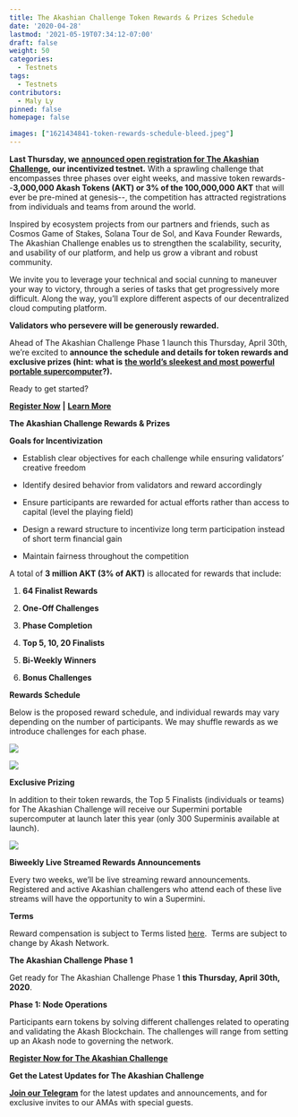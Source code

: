 ```yaml
---
title: The Akashian Challenge Token Rewards & Prizes Schedule
date: '2020-04-28'
lastmod: '2021-05-19T07:34:12-07:00'
draft: false
weight: 50
categories:
  - Testnets
tags:
  - Testnets
contributors:
  - Maly Ly
pinned: false
homepage: false

images: ["1621434841-token-rewards-schedule-bleed.jpeg"]
---
```

**Last Thursday, we** [**announced open registration for The Akashian Challenge**](https://akash.network/blog/announcing-the-akashian-challenge-incentivized-testnet/)**, our incentivized testnet.** With a sprawling challenge that encompasses three phases over eight weeks, and massive token rewards--**3,000,000 Akash Tokens (AKT) or 3% of the 100,000,000 AKT** that will ever be pre-mined at genesis--, the competition has attracted registrations from individuals and teams from around the world.  
  
Inspired by ecosystem projects from our partners and friends, such as Cosmos Game of Stakes, Solana Tour de Sol, and Kava Founder Rewards, The Akashian Challenge enables us to strengthen the scalability, security, and usability of our platform, and help us grow a vibrant and robust community.  
  
We invite you to leverage your technical and social cunning to maneuver your way to victory, through a series of tasks that get progressively more difficult. Along the way, you’ll explore different aspects of our decentralized cloud computing platform.   
  
**Validators who persevere will be generously rewarded.**   
  
Ahead of The Akashian Challenge Phase 1 launch this Thursday, April 30th, we’re excited to **announce the schedule and details for token rewards and exclusive prizes (hint: what is** [**the world’s sleekest and most powerful portable supercomputer**](https://akash.network/supermini/)**?).** 

Ready to get started? 

[**Register Now**](https://docs.google.com/forms/d/e/1FAIpQLSeZjlvoXnezs2eoxUx4L_fUKsOyGe_He63KlUkaht6flnVqYg/viewform) **|** [**Learn More**](https://akash.network/blog/announcing-the-akashian-challenge-incentivized-testnet/)

**The Akashian Challenge Rewards & Prizes**

**Goals for Incentivization**

*   Establish clear objectives for each challenge while ensuring validators’ creative freedom
    
*   Identify desired behavior from validators and reward accordingly
    
*   Ensure participants are rewarded for actual efforts rather than access to capital (level the playing field)
    
*   Design a reward structure to incentivize long term participation instead of short term financial gain
    
*   Maintain fairness throughout the competition
    

A total of **3 million AKT (3% of AKT)** is allocated for rewards that include:

1.  **64 Finalist Rewards**
    
2.  **One-Off Challenges**
    
3.  **Phase Completion**
    
4.  **Top 5, 10, 20 Finalists**
    
5.  **Bi-Weekly Winners**
    
6.  **Bonus Challenges**
    

**Rewards Schedule**  
  
Below is the proposed reward schedule, and individual rewards may vary depending on the number of participants. We may shuffle rewards as we introduce challenges for each phase.

![](https://www.datocms-assets.com/45776/1620922422-screen-shot-2020-04-27-at-6-30-00-pm.png)

![](https://www.datocms-assets.com/45776/1620922434-screen-shot-2020-04-27-at-6-23-49-pm.png)

**Exclusive Prizing**  
  
In addition to their token rewards, the Top 5 Finalists (individuals or teams) for The Akashian Challenge will receive our Supermini portable supercomputer at launch later this year (only 300 Superminis available at launch).

![](https://www.datocms-assets.com/45776/1620922457-screen-shot-2020-04-15-at-12-17-18-pm.png)

**Biweekly Live Streamed Rewards Announcements**   
  
Every two weeks, we’ll be live streaming reward announcements. Registered and active Akashian challengers who attend each of these live streams will have the opportunity to win a Supermini.  
  
**Terms**  
  
Reward compensation is subject to Terms listed [here](https://akash-web-prod.s3.amazonaws.com/uploads/2020/04/Akashian-Participation-Terms-20200423-1-1.pdf).  Terms are subject to change by Akash Network.  
  
**The Akashian Challenge Phase 1**  
  
Get ready for The Akashian Challenge Phase 1 **this Thursday, April 30th, 2020**.  
  
**Phase 1: Node Operations**  
  
Participants earn tokens by solving different challenges related to operating and validating the Akash Blockchain. The challenges will range from setting up an Akash node to governing the network.

  
[**Register Now for The Akashian Challenge**](https://docs.google.com/forms/d/e/1FAIpQLSeZjlvoXnezs2eoxUx4L_fUKsOyGe_He63KlUkaht6flnVqYg/viewform)  
  

**Get the Latest Updates for The Akashian Challenge**  
  
[**Join our Telegram**](https://t.me/AkashNW) for the latest updates and announcements, and for exclusive invites to our AMAs with special guests.